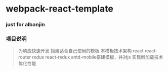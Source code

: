 # webpack-react-template

### just for albanjin

### 项目说明
> 为响应快速开发 搭建适合自己使用的模板  本模板技术架构 react react-router redux  react-redux antd-mobile搭建模板，并对js 实现懒加载技术优化性能

